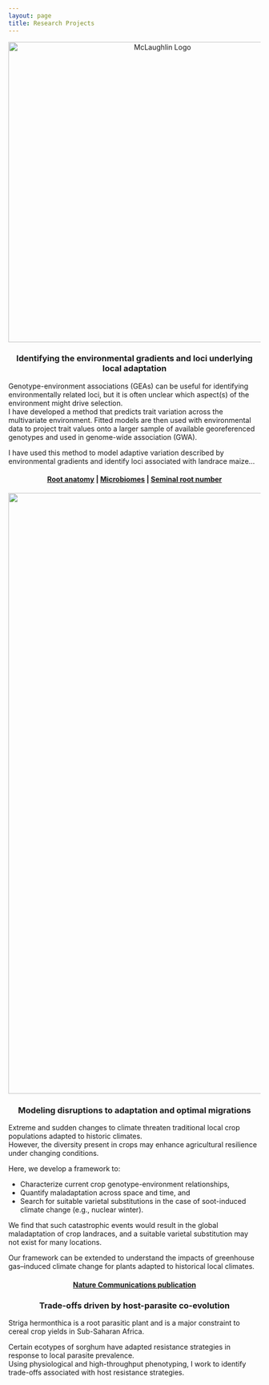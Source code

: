 ```yaml
---
layout: page
title: Research Projects
---
```


<div align="center">
<img src="{{ '/assets/img/mclaughlin_logo.jpg' | relative_url }}" alt="McLaughlin Logo" width="600">
</div>

<h3 style="text-align: center;">Identifying the environmental gradients and loci underlying local adaptation</h3>

Genotype-environment associations (GEAs) can be useful for identifying environmentally related loci, but it is often unclear which aspect(s) of the environment might drive selection.  
I have developed a method that predicts trait variation across the multivariate environment. Fitted models are then used with environmental data to project trait values onto a larger sample of available georeferenced genotypes and used in genome-wide association (GWA).

I have used this method to model adaptive variation described by environmental gradients and identify loci associated with landrace maize…

<div align="center">
  <h4>
    <a href="https://onlinelibrary.wiley.com/doi/10.1111/eva.13673">Root anatomy</a> |
    <a href="https://www.nature.com/articles/s41477-024-01654-7">Microbiomes</a> |
    <a href="https://www.nature.com/articles/s41588-024-01761-3">Seminal root number</a>
  </h4>
</div>

<div align="center">
  <img src="{{ '/assets/img/corn_rainbow.jpg' | relative_url }}" alt="Corn Rainbow" width="1200">
</div>

<h3 style="text-align: center;">Modeling disruptions to adaptation and optimal migrations</h3>

Extreme and sudden changes to climate threaten traditional local crop populations adapted to historic climates.  
However, the diversity present in crops may enhance agricultural resilience under changing conditions.

Here, we develop a framework to:
- Characterize current crop genotype-environment relationships,
- Quantify maladaptation across space and time, and
- Search for suitable varietal substitutions in the case of soot-induced climate change (e.g., nuclear winter).

We find that such catastrophic events would result in the global maladaptation of crop landraces, and a suitable varietal substitution may not exist for many locations.

Our framework can be extended to understand the impacts of greenhouse gas–induced climate change for plants adapted to historical local climates.

<div align="center">
  <h4>
    <a href="https://doi.org/10.1038/s41467-025-59488-6">Nature Communications publication</a>
  </h4>
</div>

<h3 style="text-align: center;">Trade-offs driven by host-parasite co-evolution</h3>

Striga hermonthica is a root parasitic plant and is a major constraint to cereal crop yields in Sub-Saharan Africa.

Certain ecotypes of sorghum have adapted resistance strategies in response to local parasite prevalence.  
Using physiological and high-throughput phenotyping, I work to identify trade-offs associated with host resistance strategies.


